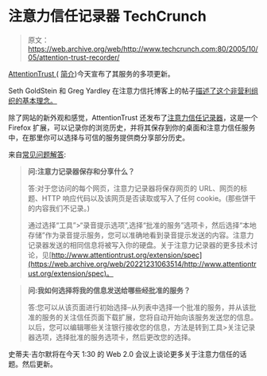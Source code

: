 # 注意力信任记录器 TechCrunch

> 原文：<https://web.archive.org/web/http://www.techcrunch.com:80/2005/10/05/attention-trust-recorder/>

 [ AttentionTrust ](https://web.archive.org/web/20221231063514/http://www.attentiontrust.org/) ( [简介](https://web.archive.org/web/20221231063514/http://techcrunch.com/?p=100))今天宣布了其服务的多项更新。

Seth GoldStein 和 Greg Yardley 在注意力信托博客上的帖子[描述了这个非营利组织的基本理念。](https://web.archive.org/web/20221231063514/http://www.attentiontrust.org/blog)

除了网站的新外观和感觉，AttentionTrust 还发布了[注意力信任记录器](https://web.archive.org/web/20221231063514/http://www.attentiontrust.org/services)，这是一个 Firefox 扩展，可以记录你的浏览历史，并将其保存到你的桌面和注意力信任服务中，在那里你可以选择与可信的服务提供商分享部分历史。

来自[常见问题解答](https://web.archive.org/web/20221231063514/http://www.attentiontrust.org/extension/help):

> **问:注意力记录器保存和分享什么？**
> 
> 答:对于您访问的每个网页，注意力记录器将保存网页的 URL、网页的标题、HTTP 响应代码以及该网页是否读取或写入了任何 cookie。(那些饼干的内容我们不记录。)
> 
> 通过选择“工具”>“录音提示选项”,选择“批准的服务”选项卡，然后选择“本地存储”作为录音提示服务，您可以准确地看到录音提示发送的内容。注意力记录器发送的相同信息将被写入你的硬盘。关于注意力记录器的更多技术讨论，见[http://www.attentiontrust.org/extension/spec](https://web.archive.org/web/20221231063514/http://www.attentiontrust.org/extension/spec)。

> **问:我如何选择将我的信息发送给哪些经批准的服务？**
> 
> 答:您可以从该页面进行初始选择–从列表中选择一个批准的服务，并从该批准的服务的关注信任页面下载扩展，您将自动开始向该服务发送您的信息。以后，您可以编辑哪些关注银行接收您的信息，方法是转到工具>关注记录器选项，选择批准的服务选项卡，然后更改您的选择。

史蒂夫·吉尔默将在今天 1:30 的 Web 2.0 会议上谈论更多关于注意力信任的话题。然后更新。